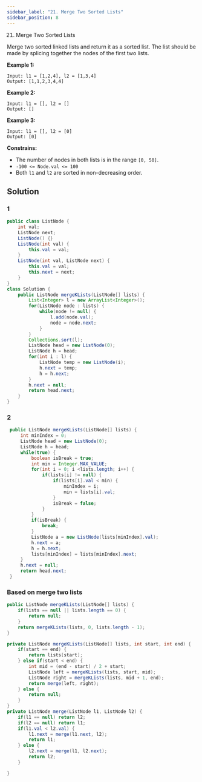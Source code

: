 ```yaml
---
sidebar_label: "21. Merge Two Sorted Lists"
sidebar_position: 8
---
```


21. Merge Two Sorted Lists

Merge two sorted linked lists and return it as a sorted list. The list should be made by splicing together the nodes of the first two lists.

__Example 1:__
```shell
Input: l1 = [1,2,4], l2 = [1,3,4]
Output: [1,1,2,3,4,4]
```

__Example 2:__
```shell
Input: l1 = [], l2 = []
Output: []
```

**Example 3:**
```shell
Input: l1 = [], l2 = [0]
Output: [0]
```

__Constrains:__
+ The number of nodes in both lists is in the range `[0, 50]`.
+ `-100 <= Node.val <= 100`
+ Both `l1` and `l2` are sorted in non-decreasing order.


## Solution
### 1
```java
public class ListNode {
    int val;
    ListNode next;
    ListNode() {}
    ListNode(int val) {
        this.val = val;
    }
    ListNode(int val, ListNode next) {
        this.val = val;
        this.next = next;
    }
}
class Solution {
    public ListNode mergeKLists(ListNode[] lists) {
        List<Integer> l = new ArrayList<Integer>();
        for(ListNode node : lists) {
            while(node != null) {
                l.add(node.val);
                node = node.next;
            }
        }
        Collections.sort(l);
        ListNode head = new ListNode(0);
        ListNode h = head;
        for(int i : l) {
            ListNode temp = new ListNode(i);
            h.next = temp;
            h = h.next;
        }
        h.next = null;
        return head.next;
    }
}
```
### 2
```java
 public ListNode mergeKLists(ListNode[] lists) {
     int minIndex = 0;
     ListNode head = new ListNode(0);
     ListNode h = head;
     while(true) {
         boolean isBreak = true;
         int min = Integer.MAX_VALUE;
         for(int i = 0; i <lists.length; i++) {
             if(lists[i] != null) {
                 if(lists[i].val < min) {
                     minIndex = i;
                     min = lists[i].val;
                 }
                 isBreak = false;
             }
         }
         if(isBreak) {
             break;
         }
         ListNode a = new ListNode(lists[minIndex].val);
         h.next = a;
         h = h.next;
         lists[minIndex] = lists[minIndex].next;
     }
     h.next = null;
     return head.next;
 }
```
### Based on merge two lists
```java
public ListNode mergeKLists(ListNode[] lists) {
    if(lists == null || lists.length == 0) {
        return null;
    }
    return mergeKLists(lists, 0, lists.length - 1);
}

private ListNode mergeKLists(ListNode[] lists, int start, int end) {
    if(start == end) {
        return lists[start];
    } else if(start < end) {
        int mid = (end - start) / 2 + start;
        ListNode left = mergeKLists(lists, start, mid);
        ListNode right = mergeKLists(lists, mid + 1, end);
        return merge(left, right);
    } else {
        return null;
    }
}
private ListNode merge(ListNode l1, ListNode l2) {
    if(l1 == null) return l2;
    if(l2 == null) return l1;
    if(l1.val < l2.val) {
        l1.next = merge(l1.next, l2);
        return l1;
    } else {
        l2.next = merge(l1, l2.next);
        return l2;
    }

}
```